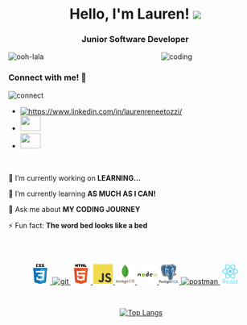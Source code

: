 <h1 align="center">Hello, I'm Lauren! </b><img src="https://media.giphy.com/media/Cmr1OMJ2FN0B2/giphy.gif" width="35"></h1>

<h3 align="center">Junior Software Developer</h3>

<img align="right" alt="coding" width="200" src="https://media.giphy.com/media/26n6xF5M2Ht4eKdO0/giphy.gif">

<p align="left"> <img src="https://komarev.com/ghpvc/?username=ooh-lala&label=Profile%20views&color=0e75b6&style=flat" alt="ooh-lala" /> </p>
<h3 align="left">Connect with me! 💌</h3>
<img src="https://media.giphy.com/media/Jj8kpYwIBL74Zu00qX/giphy.gif" alt="connect" width="100">
<br>
<div align='left'>
<ul>
<li>
<a href="https://linkedin.com/in/laurenreneetozzi/" target="blank"><img align="center" src="https://raw.githubusercontent.com/rahuldkjain/github-profile-readme-generator/master/src/images/icons/Social/linked-in-alt.svg" alt="https://www.linkedin.com/in/laurenreneetozzi/" height="30" width="40" /></a></li>
<li>
<a href="mailto:laurentozzi.code@gmail.com" target="_blank">
<img src="https://cdn.icon-icons.com/icons2/272/PNG/512/Gmail_29991.png" t=mail style="margin-bottom: 5px;" height="30" width="40"/></a></li>
<li>
<a href="https://lauren-tozzi-portfolio.netlify.app/" target="_blank">
<img src=https://img.shields.io/badge/-My%20Portfolio-yellow style="margin-bottom: 5px;" height="30" width="40"/>
</a></li>
</ul>
</div>
<p align="left">

<br>

🔭 I’m currently working on **LEARNING...**

🌱 I’m currently learning **AS MUCH AS I CAN!**

💬 Ask me about **MY CODING JOURNEY**

⚡ Fun fact: **The word bed looks like a bed**

<br>
<br>

<p align="center"> <a href="https://www.w3schools.com/css/" target="_blank" rel="noreferrer"> <img src="https://raw.githubusercontent.com/devicons/devicon/master/icons/css3/css3-original-wordmark.svg" alt="css3" width="40" height="40"/> </a> <a href="https://git-scm.com/" target="_blank" rel="noreferrer"> <img src="https://www.vectorlogo.zone/logos/git-scm/git-scm-icon.svg" alt="git" width="40" height="40"/> </a> <a href="https://www.w3.org/html/" target="_blank" rel="noreferrer"> <img src="https://raw.githubusercontent.com/devicons/devicon/master/icons/html5/html5-original-wordmark.svg" alt="html5" width="40" height="40"/> </a> <a href="https://developer.mozilla.org/en-US/docs/Web/JavaScript" target="_blank" rel="noreferrer"> <img src="https://raw.githubusercontent.com/devicons/devicon/master/icons/javascript/javascript-original.svg" alt="javascript" width="40" height="40"/> </a> <a href="https://www.mongodb.com/" target="_blank" rel="noreferrer"> <img src="https://raw.githubusercontent.com/devicons/devicon/master/icons/mongodb/mongodb-original-wordmark.svg" alt="mongodb" width="40" height="40"/> </a> <a href="https://nodejs.org" target="_blank" rel="noreferrer"> <img src="https://raw.githubusercontent.com/devicons/devicon/master/icons/nodejs/nodejs-original-wordmark.svg" alt="nodejs" width="40" height="40"/> </a> <a href="https://www.postgresql.org" target="_blank" rel="noreferrer"> <img src="https://raw.githubusercontent.com/devicons/devicon/master/icons/postgresql/postgresql-original-wordmark.svg" alt="postgresql" width="40" height="40"/> </a> <a href="https://postman.com" target="_blank" rel="noreferrer"> <img src="https://www.vectorlogo.zone/logos/getpostman/getpostman-icon.svg" alt="postman" width="40" height="40"/> </a> <a href="https://reactjs.org/" target="_blank" rel="noreferrer"> <img src="https://raw.githubusercontent.com/devicons/devicon/master/icons/react/react-original-wordmark.svg" alt="react" width="40" height="40"/> </a> </p>

<br>
<ul align="center">

[![Top Langs](https://github-readme-stats.vercel.app/api/top-langs/?username=Ooh-LaLa&layout=compact&theme=vision-friendly-dark)](https://github.com/anuraghazra/github-readme-stats)

</ul>
